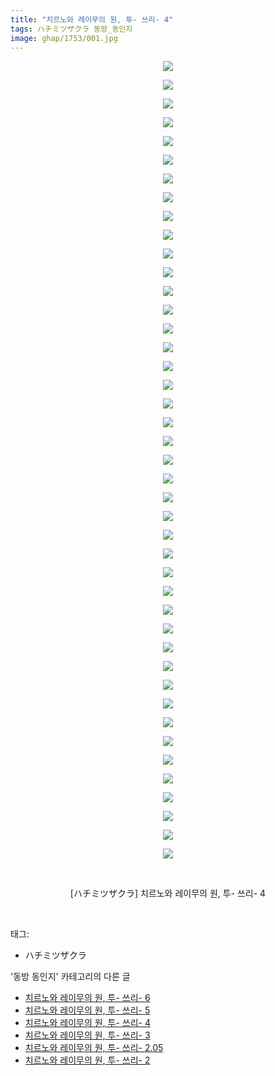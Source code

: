 ```yaml
---
title: "치르노와 레이무의 원, 투- 쓰리- 4"
tags: ハチミツザクラ 동방_동인지
image: ghap/1753/001.jpg
---
```

<div class="article">
<p style="text-align: center; clear: none; float: none;"><img src="{{ site.nasurl }}/ghap/1753/001.jpg"/></p>
<p style="text-align: center; clear: none; float: none;"><img src="{{ site.nasurl }}/ghap/1753/002.jpg"/></p>
<p style="text-align: center; clear: none; float: none;"><img src="{{ site.nasurl }}/ghap/1753/003.jpg"/></p>
<p style="text-align: center; clear: none; float: none;"><img src="{{ site.nasurl }}/ghap/1753/004.jpg"/></p>
<p style="text-align: center; clear: none; float: none;"><img src="{{ site.nasurl }}/ghap/1753/005.jpg"/></p>
<p style="text-align: center; clear: none; float: none;"><img src="{{ site.nasurl }}/ghap/1753/006.jpg"/></p>
<p style="text-align: center; clear: none; float: none;"><img src="{{ site.nasurl }}/ghap/1753/007.jpg"/></p>
<p style="text-align: center; clear: none; float: none;"><img src="{{ site.nasurl }}/ghap/1753/008.jpg"/></p>
<p style="text-align: center; clear: none; float: none;"><img src="{{ site.nasurl }}/ghap/1753/009.jpg"/></p>
<p style="text-align: center; clear: none; float: none;"><img src="{{ site.nasurl }}/ghap/1753/010.jpg"/></p>
<p style="text-align: center; clear: none; float: none;"><img src="{{ site.nasurl }}/ghap/1753/011.jpg"/></p>
<p style="text-align: center; clear: none; float: none;"><img src="{{ site.nasurl }}/ghap/1753/012.jpg"/></p>
<p style="text-align: center; clear: none; float: none;"><img src="{{ site.nasurl }}/ghap/1753/013.jpg"/></p>
<p style="text-align: center; clear: none; float: none;"><img src="{{ site.nasurl }}/ghap/1753/014.jpg"/></p>
<p style="text-align: center; clear: none; float: none;"><img src="{{ site.nasurl }}/ghap/1753/015.jpg"/></p>
<p style="text-align: center; clear: none; float: none;"><img src="{{ site.nasurl }}/ghap/1753/016.jpg"/></p>
<p style="text-align: center; clear: none; float: none;"><img src="{{ site.nasurl }}/ghap/1753/017.jpg"/></p>
<p style="text-align: center; clear: none; float: none;"><img src="{{ site.nasurl }}/ghap/1753/018.jpg"/></p>
<p style="text-align: center; clear: none; float: none;"><img src="{{ site.nasurl }}/ghap/1753/019.jpg"/></p>
<p style="text-align: center; clear: none; float: none;"><img src="{{ site.nasurl }}/ghap/1753/020.jpg"/></p>
<p style="text-align: center; clear: none; float: none;"><img src="{{ site.nasurl }}/ghap/1753/021.jpg"/></p>
<p style="text-align: center; clear: none; float: none;"><img src="{{ site.nasurl }}/ghap/1753/022.jpg"/></p>
<p style="text-align: center; clear: none; float: none;"><img src="{{ site.nasurl }}/ghap/1753/023.jpg"/></p>
<p style="text-align: center; clear: none; float: none;"><img src="{{ site.nasurl }}/ghap/1753/024.jpg"/></p>
<p style="text-align: center; clear: none; float: none;"><img src="{{ site.nasurl }}/ghap/1753/025.jpg"/></p>
<p style="text-align: center; clear: none; float: none;"><img src="{{ site.nasurl }}/ghap/1753/026.jpg"/></p>
<p style="text-align: center; clear: none; float: none;"><img src="{{ site.nasurl }}/ghap/1753/027.jpg"/></p>
<p style="text-align: center; clear: none; float: none;"><img src="{{ site.nasurl }}/ghap/1753/028.jpg"/></p>
<p style="text-align: center; clear: none; float: none;"><img src="{{ site.nasurl }}/ghap/1753/029.jpg"/></p>
<p style="text-align: center; clear: none; float: none;"><img src="{{ site.nasurl }}/ghap/1753/030.jpg"/></p>
<p style="text-align: center; clear: none; float: none;"><img src="{{ site.nasurl }}/ghap/1753/031.jpg"/></p>
<p style="text-align: center; clear: none; float: none;"><img src="{{ site.nasurl }}/ghap/1753/032.jpg"/></p>
<p style="text-align: center; clear: none; float: none;"><img src="{{ site.nasurl }}/ghap/1753/033.jpg"/></p>
<p style="text-align: center; clear: none; float: none;"><img src="{{ site.nasurl }}/ghap/1753/034.jpg"/></p>
<p style="text-align: center; clear: none; float: none;"><img src="{{ site.nasurl }}/ghap/1753/035.jpg"/></p>
<p style="text-align: center; clear: none; float: none;"><img src="{{ site.nasurl }}/ghap/1753/036.jpg"/></p>
<p style="text-align: center; clear: none; float: none;"><img src="{{ site.nasurl }}/ghap/1753/037.jpg"/></p>
<p style="text-align: center; clear: none; float: none;"><img src="{{ site.nasurl }}/ghap/1753/038.jpg"/></p>
<p style="text-align: center; clear: none; float: none;"><img src="{{ site.nasurl }}/ghap/1753/039.jpg"/></p>
<p style="text-align: center; clear: none; float: none;"><img src="{{ site.nasurl }}/ghap/1753/040.jpg"/></p>
<p style="text-align: center; clear: none; float: none;"><img src="{{ site.nasurl }}/ghap/1753/041.jpg"/></p>
<p style="text-align: center; clear: none; float: none;"><img src="{{ site.nasurl }}/ghap/1753/042.jpg"/></p>
<p style="text-align: center; clear: none; float: none;"><img src="{{ site.nasurl }}/ghap/1753/043.jpg"/></p>
<p style="text-align: center; clear: none; float: none;"><br/></p>
<p style="text-align: center; clear: none; float: none;">[ハチミツザクラ] 치르노와 레이무의 원, 투- 쓰리- 4</p>
<p><br/></p>
</div><div class="tagTrail">
<p>태그: </p>
<ul>
<li>ハチミツザクラ</li>
</ul>
</div><div class="another">
<p>'동방 동인지' 카테고리의 다른 글</p>
<ul>
<li><a href="/2016-08-21-ghap_1755">치르노와 레이무의 원, 투- 쓰리- 6</a></li>
<li><a href="/2016-08-21-ghap_1754">치르노와 레이무의 원, 투- 쓰리- 5</a></li>
<li><a href="/2016-08-21-ghap_1753">치르노와 레이무의 원, 투- 쓰리- 4</a></li>
<li><a href="/2016-08-21-ghap_1752">치르노와 레이무의 원, 투- 쓰리- 3</a></li>
<li><a href="/2016-08-21-ghap_1751">치르노와 레이무의 원, 투- 쓰리- 2.05</a></li>
<li><a href="/2016-08-21-ghap_1750">치르노와 레이무의 원, 투- 쓰리- 2</a></li>
</ul>
</div><div class="cb_module cb_fluid">
<div class="cb_wrt cb_profile">
</div><!-- commentList close -->
</div>